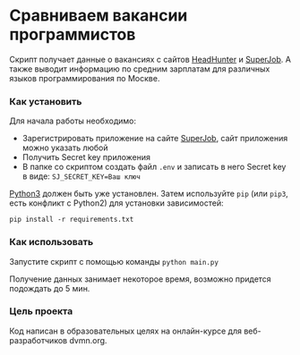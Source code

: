 # Сравниваем вакансии программистов

Скрипт получает данные о вакансиях с сайтов [HeadHunter](https://hh.ru) и [SuperJob](https://api.superjob.ru/). А также
выводит информацию по средним зарплатам для различных языков программирования по Москве.


### Как установить

Для начала работы необходимо:
* Зарегистрировать приложение на сайте [SuperJob](https://api.superjob.ru/register), сайт приложения можно указать любой
* Получить Secret key приложения 
* В папке со скриптом создать файл `.env` и записать в него Secret key в виде: `SJ_SECRET_KEY=Ваш ключ`

[Python3](https://www.python.org/downloads/) должен быть уже установлен. 
Затем используйте `pip` (или `pip3`, есть конфликт с Python2) для установки зависимостей:
```
pip install -r requirements.txt
```
### Как использовать

Запустите скрипт с помощью команды `python main.py`

Получение данных занимает некоторое время, возможно придется подождать до 5 мин.

### Цель проекта

Код написан в образовательных целях на онлайн-курсе для веб-разработчиков dvmn.org.

